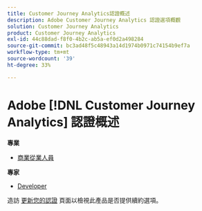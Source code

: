 ```yaml
---
title: Customer Journey Analytics認證概述
description: Adobe Customer Journey Analytics 認證選項概觀
solution: Customer Journey Analytics
product: Customer Journey Analytics
exl-id: 44c88dad-f8f0-4b2c-ab5a-ef0d2a498284
source-git-commit: bc3ad48f5c48943a14d1974b0971c74154b9ef7a
workflow-type: tm+mt
source-wordcount: '39'
ht-degree: 33%

---
```


# Adobe [!DNL Customer Journey Analytics] 認證概述

**專業**

* [商業從業人員](/help/certifications/acja/acja-p-business.md)

**專家**

* [Developer](/help/certifications/acja/acja-e-developer.md) <!--AD0-E604-->

造訪 [更新您的認證](/help/certifications/renew.md) 頁面以檢視此產品是否提供續約選項。
